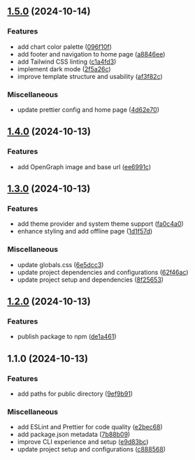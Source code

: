 

## [1.5.0](https://github.com/berlinbruno/nextjs-starter/compare/v1.4.0...v1.5.0) (2024-10-14)

### Features

* add chart color palette ([096f10f](https://github.com/berlinbruno/nextjs-starter/commit/096f10f22d5b6a1056014769995bb9683346d37f))
* add footer and navigation to home page ([a8846ee](https://github.com/berlinbruno/nextjs-starter/commit/a8846ee1ac8006643455cc560c17518b4026373c))
* add Tailwind CSS linting ([c1a4fd3](https://github.com/berlinbruno/nextjs-starter/commit/c1a4fd3de61c91bda0797e70f96298a77743c032))
* implement dark mode ([2f5a26c](https://github.com/berlinbruno/nextjs-starter/commit/2f5a26ca27240ca12a12aab5ed6e5536889c66a7))
* improve template structure and usability ([af3f82c](https://github.com/berlinbruno/nextjs-starter/commit/af3f82c9576eab65ee766c81f72a3700f6bede9c))

### Miscellaneous

* update prettier config and home page ([4d62e70](https://github.com/berlinbruno/nextjs-starter/commit/4d62e709e73df37ccea9a8fbb27be7124683857a))

## [1.4.0](https://github.com/berlinbruno/nextjs-starter/compare/v1.3.0...v1.4.0) (2024-10-13)

### Features

* add OpenGraph image and base url ([ee6991c](https://github.com/berlinbruno/nextjs-starter/commit/ee6991c8a659651ef04465673c48ec905c0eb02e))

## [1.3.0](https://github.com/berlinbruno/nextjs-starter/compare/v1.2.0...v1.3.0) (2024-10-13)

### Features

* add theme provider and system theme support ([fa0c4a0](https://github.com/berlinbruno/nextjs-starter/commit/fa0c4a0caa21ca93448a627ac0ff2e7beedfd2ed))
* enhance styling and add offline page ([1d1f57d](https://github.com/berlinbruno/nextjs-starter/commit/1d1f57ddb7c614ef75227cc6da6c404a8e50a288))

### Miscellaneous

* update globals.css ([6e5dcc3](https://github.com/berlinbruno/nextjs-starter/commit/6e5dcc3e935bdf583c70e47e823961592fa10950))
* update project dependencies and configurations ([62f46ac](https://github.com/berlinbruno/nextjs-starter/commit/62f46ac3a8494be60018f87f49ae7b02869d74fa))
* update project setup and dependencies ([8f25653](https://github.com/berlinbruno/nextjs-starter/commit/8f256537d9ac8b073a5e10568073ec48e43792db))

## [1.2.0](https://github.com/berlinbruno/nextjs-starter/compare/v1.1.0...v1.2.0) (2024-10-13)

### Features

* publish package to npm ([de1a461](https://github.com/berlinbruno/nextjs-starter/commit/de1a4618d29368e0cfe1ea866939331c3bbb8919))

## 1.1.0 (2024-10-13)

### Features

* add paths for public directory ([9ef9b91](https://github.com/berlinbruno/nextjs-starter/commit/9ef9b91d3559a26292ff6e968af3089eddc86700))

### Miscellaneous

* add ESLint and Prettier for code quality ([e2bec68](https://github.com/berlinbruno/nextjs-starter/commit/e2bec6892dadb1284cf195e7b6b613d9fe177a9b))
* add package.json metadata ([7b88b09](https://github.com/berlinbruno/nextjs-starter/commit/7b88b095648a85e9ccbe429d855707bd7f725817))
* improve CLI experience and setup ([e9d83bc](https://github.com/berlinbruno/nextjs-starter/commit/e9d83bc8e1a8ed6f4d93c9cec23798eb7e41527a))
* update project setup and configurations ([c888568](https://github.com/berlinbruno/nextjs-starter/commit/c8885680c121234d22432ab20a226e4f705e09cd))
